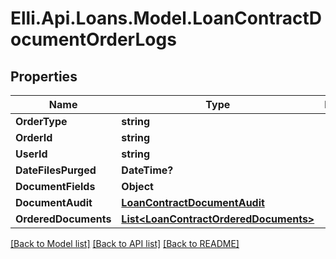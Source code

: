 # Elli.Api.Loans.Model.LoanContractDocumentOrderLogs
## Properties

Name | Type | Description | Notes
------------ | ------------- | ------------- | -------------
**OrderType** | **string** |  | [optional] 
**OrderId** | **string** |  | [optional] 
**UserId** | **string** |  | [optional] 
**DateFilesPurged** | **DateTime?** |  | [optional] 
**DocumentFields** | **Object** |  | [optional] 
**DocumentAudit** | [**LoanContractDocumentAudit**](LoanContractDocumentAudit.md) |  | [optional] 
**OrderedDocuments** | [**List&lt;LoanContractOrderedDocuments&gt;**](LoanContractOrderedDocuments.md) |  | [optional] 

[[Back to Model list]](../README.md#documentation-for-models) [[Back to API list]](../README.md#documentation-for-api-endpoints) [[Back to README]](../README.md)

